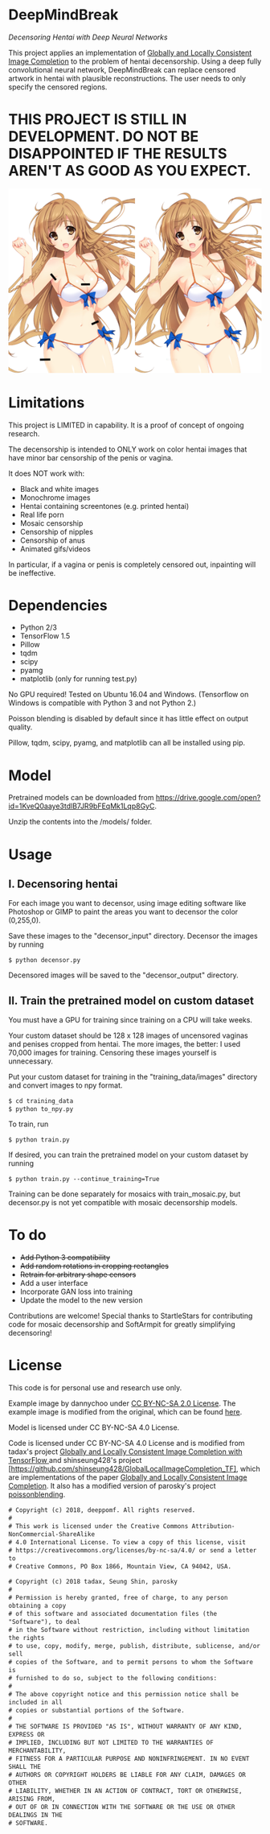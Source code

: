 # DeepMindBreak
*Decensoring Hentai with Deep Neural Networks*

This project applies an implementation of [Globally and Locally Consistent Image Completion](http://hi.cs.waseda.ac.jp/%7Eiizuka/projects/completion/data/completion_sig2017.pdf) to the problem of hentai decensorship. Using a deep fully convolutional neural network, DeepMindBreak can replace censored artwork in hentai with plausible reconstructions. The user needs to only specify the censored regions.

# **THIS PROJECT IS STILL IN DEVELOPMENT. DO NOT BE DISAPPOINTED IF THE RESULTS AREN'T AS GOOD AS YOU EXPECT.**

![Censored, decensored](/readme_images/collage.png)

# Limitations

This project is LIMITED in capability. It is a proof of concept of ongoing research.

The decensorship is intended to ONLY work on color hentai images that have minor bar censorship of the penis or vagina.

It does NOT work with:
- Black and white images
- Monochrome images
- Hentai containing screentones (e.g. printed hentai)
- Real life porn
- Mosaic censorship
- Censorship of nipples
- Censorship of anus
- Animated gifs/videos

In particular, if a vagina or penis is completely censored out, inpainting will be ineffective.

# Dependencies

- Python 2/3
- TensorFlow 1.5
- Pillow
- tqdm
- scipy
- pyamg
- matplotlib (only for running test.py)

No GPU required! Tested on Ubuntu 16.04 and Windows. (Tensorflow on Windows is compatible with Python 3 and not Python 2.)

Poisson blending is disabled by default since it has little effect on output quality.

Pillow, tqdm, scipy, pyamg, and matplotlib can all be installed using pip.

# Model
Pretrained models can be downloaded from https://drive.google.com/open?id=1KveQ0aaye3tdlB7JR9bFEqMk1Lqp8GyC.

Unzip the contents into the /models/ folder.

# Usage

## I. Decensoring hentai

For each image you want to decensor, using image editing software like Photoshop or GIMP to paint the areas you want to decensor the color (0,255,0).

Save these images to the "decensor_input" directory. Decensor the images by running

```
$ python decensor.py
```

Decensored images will be saved to the "decensor_output" directory.

## II. Train the pretrained model on custom dataset

You must have a GPU for training since training on a CPU will take weeks.

Your custom dataset should be 128 x 128 images of uncensored vaginas and penises cropped from hentai. The more images, the better: I used 70,000 images for training. Censoring these images yourself is unnecessary.

Put your custom dataset for training in the "training_data/images" directory and convert images to npy format.

```
$ cd training_data
$ python to_npy.py
```

To train, run

```
$ python train.py
```

If desired, you can train the pretrained model on your custom dataset by running
```
$ python train.py --continue_training=True
```

Training can be done separately for mosaics with train_mosaic.py, but decensor.py is not yet compatible with mosaic decensorship models.

# To do
- ~~Add Python 3 compatibility~~
- ~~Add random rotations in cropping rectangles~~
- ~~Retrain for arbitrary shape censors~~
- Add a user interface
- Incorporate GAN loss into training
- Update the model to the new version

Contributions are welcome! Special thanks to StartleStars for contributing code for mosaic decensorship and SoftArmpit for greatly simplifying decensoring!

# License

This code is for personal use and research use only.

Example image by dannychoo under [CC BY-NC-SA 2.0 License](https://creativecommons.org/licenses/by-nc-sa/2.0/). The example image is modified from the original, which can be found [here](https://www.flickr.com/photos/dannychoo/16081096643/in/photostream/).

Model is licensed under CC BY-NC-SA 4.0 License.

Code is licensed under CC BY-NC-SA 4.0 License and is modified from tadax's project [Globally and Locally Consistent Image Completion with TensorFlow ](https://github.com/tadax/glcic) and shinseung428's project [https://github.com/shinseung428/GlobalLocalImageCompletion_TF], which are implementations of the paper [Globally and Locally Consistent Image Completion](http://hi.cs.waseda.ac.jp/%7Eiizuka/projects/completion/data/completion_sig2017.pdf). It also has a modified version of parosky's project [poissonblending](https://github.com/parosky/poissonblending).

```
# Copyright (c) 2018, deeppomf. All rights reserved.
#
# This work is licensed under the Creative Commons Attribution-NonCommercial-ShareAlike
# 4.0 International License. To view a copy of this license, visit
# https://creativecommons.org/licenses/by-nc-sa/4.0/ or send a letter to
# Creative Commons, PO Box 1866, Mountain View, CA 94042, USA.
```

```
# Copyright (c) 2018 tadax, Seung Shin, parosky
#
# Permission is hereby granted, free of charge, to any person obtaining a copy
# of this software and associated documentation files (the "Software"), to deal
# in the Software without restriction, including without limitation the rights
# to use, copy, modify, merge, publish, distribute, sublicense, and/or sell
# copies of the Software, and to permit persons to whom the Software is
# furnished to do so, subject to the following conditions:
#
# The above copyright notice and this permission notice shall be included in all
# copies or substantial portions of the Software.
#
# THE SOFTWARE IS PROVIDED "AS IS", WITHOUT WARRANTY OF ANY KIND, EXPRESS OR
# IMPLIED, INCLUDING BUT NOT LIMITED TO THE WARRANTIES OF MERCHANTABILITY,
# FITNESS FOR A PARTICULAR PURPOSE AND NONINFRINGEMENT. IN NO EVENT SHALL THE
# AUTHORS OR COPYRIGHT HOLDERS BE LIABLE FOR ANY CLAIM, DAMAGES OR OTHER
# LIABILITY, WHETHER IN AN ACTION OF CONTRACT, TORT OR OTHERWISE, ARISING FROM,
# OUT OF OR IN CONNECTION WITH THE SOFTWARE OR THE USE OR OTHER DEALINGS IN THE
# SOFTWARE.
```
